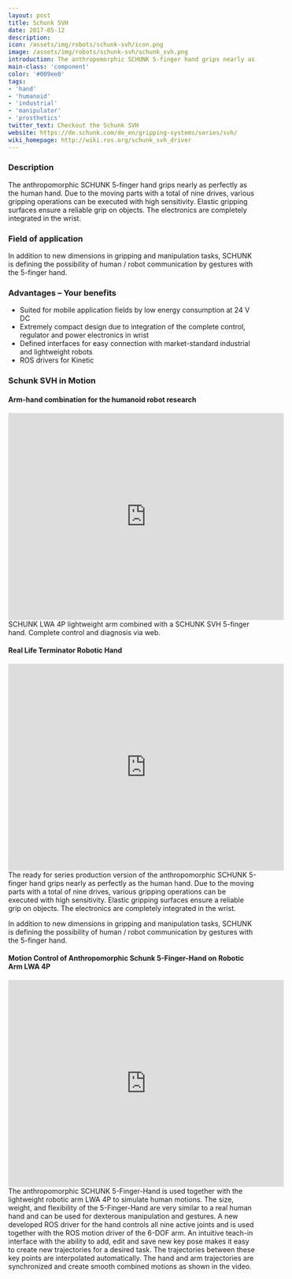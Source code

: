 ```yaml
---
layout: post
title: Schunk SVH
date: 2017-05-12
description:
icon: /assets/img/robots/schunk-svh/icon.png
image: /assets/img/robots/schunk-svh/schunk_svh.png
introduction: The anthropomorphic SCHUNK 5-finger hand grips nearly as perfectly as the human hand. Due to the moving parts with a total of nine drives, various gripping operations can be executed with high sensitivity. Elastic gripping surfaces ensure a reliable grip on objects.
main-class: 'component'
color: '#009ee0'
tags:
- 'hand'
- 'humanoid'
- 'industrial'
- 'manipulator'
- 'prosthetics'
twitter_text: Checkout the Schunk SVH
website: https://de.schunk.com/de_en/gripping-systems/series/svh/
wiki_homepage: http://wiki.ros.org/schunk_svh_driver
---
```


### Description
The anthropomorphic SCHUNK 5-finger hand grips nearly as perfectly as the human hand. Due to the moving parts with a total of nine drives, various gripping operations can be executed with high sensitivity. Elastic gripping surfaces ensure a reliable grip on objects. The electronics are completely integrated in the wrist.

### Field of application
In addition to new dimensions in gripping and manipulation tasks, SCHUNK is defining the possibility of human / robot communication by gestures with the 5-finger hand.

### Advantages – Your benefits
* Suited for mobile application fields by low energy consumption at 24 V DC
* Extremely compact design due to integration of the complete control, regulator and power electronics in wrist
* Defined interfaces for easy connection with market-standard industrial and lightweight robots
* ROS drivers for Kinetic

### Schunk SVH in Motion

#### Arm-hand combination for the humanoid robot research
<iframe width="560" height="420" src="https://www.youtube.com/embed/tSNMEQTMTNg" frameborder="0" allowfullscreen></iframe>
SCHUNK LWA 4P lightweight arm combined with a SCHUNK SVH 5-finger hand. Complete control and diagnosis via web.

#### Real Life Terminator Robotic Hand
<iframe width="560" height="420" src="https://www.youtube.com/embed/V9a6vvq3H3w" frameborder="0" allowfullscreen></iframe>
The ready for series production version of the anthropomorphic SCHUNK 5-finger hand grips nearly as perfectly as the human hand. Due to the moving parts with a total of nine drives, various gripping operations can be executed with high sensitivity. Elastic gripping surfaces ensure a reliable grip on objects. The electronics are completely integrated in the wrist.

In addition to new dimensions in gripping and manipulation tasks, SCHUNK is defining the possibility of human / robot communication by gestures with the 5-finger hand.

#### Motion Control of Anthropomorphic Schunk 5-Finger-Hand on Robotic Arm LWA 4P
<iframe width="560" height="420" src="https://www.youtube.com/embed/hPtSbPzROrs" frameborder="0" allowfullscreen></iframe>
The anthropomorphic SCHUNK 5-Finger-Hand is used together with the lightweight robotic arm LWA 4P to simulate human motions. The size, weight, and flexibility of the 5-Finger-Hand are very similar to a real human hand and can be used for dexterous manipulation and gestures. A new developed ROS driver for the hand controls all nine active joints and is used together with the ROS motion driver of the 6-DOF arm. An intuitive teach-in interface with the ability to add, edit and save new key pose makes it easy to create new trajectories for a desired task. The trajectories between these key points are interpolated automatically. The hand and arm trajectories are synchronized and create smooth combined motions as shown in the video. 

